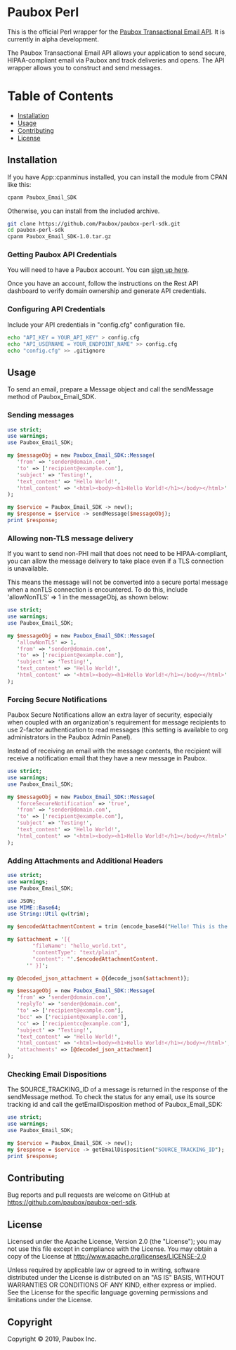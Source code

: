 # Paubox Perl

This is the official Perl wrapper for the [Paubox Transactional Email API](https://www.paubox.com/solutions/email-api). It is currently in alpha development.

The Paubox Transactional Email API allows your application to send secure, HIPAA-compliant email via Paubox and track deliveries and opens. The API wrapper allows you to construct and send messages.

# Table of Contents
* [Installation](#installation)
*  [Usage](#usage)
*  [Contributing](#contributing)
*  [License](#license)

<a name="#installation"></a>
## Installation

If you have App::cpanminus installed, you can install the module from CPAN like this:

```bash
cpanm Paubox_Email_SDK
```

Otherwise, you can install from the included archive.

```bash
git clone https://github.com/Paubox/paubox-perl-sdk.git
cd paubox-perl-sdk
cpanm Paubox_Email_SDK-1.0.tar.gz
```

### Getting Paubox API Credentials
You will need to have a Paubox account. You can [sign up here](https://www.paubox.com/join/see-pricing?unit=messages).

Once you have an account, follow the instructions on the Rest API dashboard to verify domain ownership and generate API credentials.

### Configuring API Credentials

Include your API credentials in "config.cfg" configuration file.

```bash
echo "API_KEY = YOUR_API_KEY" > config.cfg
echo "API_USERNAME = YOUR_ENDPOINT_NAME" >> config.cfg
echo "config.cfg" >> .gitignore
```

<a name="#usage"></a>
## Usage

To send an email, prepare a Message object and call the sendMessage method of Paubox_Email_SDK.

### Sending messages

```perl
use strict;
use warnings;
use Paubox_Email_SDK;

my $messageObj = new Paubox_Email_SDK::Message(
   'from' => 'sender@domain.com',   
   'to' => ['recipient@example.com'],
   'subject' => 'Testing!',
   'text_content' => 'Hello World!',
   'html_content' => '<html><body><h1>Hello World!</h1></body></html>'  
);

my $service = Paubox_Email_SDK -> new();
my $response = $service -> sendMessage($messageObj);
print $response;
```

### Allowing non-TLS message delivery

If you want to send non-PHI mail that does not need to be HIPAA-compliant, you can allow the message delivery to take place even if a TLS connection is unavailable.

This means the message will not be converted into a secure portal message when a nonTLS connection is encountered. To do this, include 'allowNonTLS' => 1 in the messageObj, as shown below:

```perl
use strict;
use warnings;
use Paubox_Email_SDK;

my $messageObj = new Paubox_Email_SDK::Message(
   'allowNonTLS' => 1,	
   'from' => 'sender@domain.com',   
   'to' => ['recipient@example.com'],
   'subject' => 'Testing!',
   'text_content' => 'Hello World!',
   'html_content' => '<html><body><h1>Hello World!</h1></body></html>'  
);
```

### Forcing Secure Notifications
Paubox Secure Notifications allow an extra layer of security, especially when coupled with an organization's requirement for message recipients to use 2-factor authentication to read messages (this setting is available to org administrators in the Paubox Admin Panel).

Instead of receiving an email with the message contents, the recipient will receive a notification email that they have a new message in Paubox.

```perl
use strict;
use warnings;
use Paubox_Email_SDK;

my $messageObj = new Paubox_Email_SDK::Message(
   'forceSecureNotification' => 'true',	
   'from' => 'sender@domain.com',   
   'to' => ['recipient@example.com'],
   'subject' => 'Testing!',
   'text_content' => 'Hello World!',
   'html_content' => '<html><body><h1>Hello World!</h1></body></html>'  
);
```

### Adding Attachments and Additional Headers

```perl
use strict;
use warnings;
use Paubox_Email_SDK;

use JSON;
use MIME::Base64;
use String::Util qw(trim);

my $encodedAttachmentContent = trim (encode_base64("Hello! This is the attachment content!") );

my $attachment = '[{
        "fileName": "hello_world.txt",
        "contentType": "text/plain",
        "content": "'.$encodedAttachmentContent.
      '" }]';

my @decoded_json_attachment = @{decode_json($attachment)};

my $messageObj = new Paubox_Email_SDK::Message(
   'from' => 'sender@domain.com',  
   'replyTo' => 'sender@domain.com', 
   'to' => ['recipient@example.com'],
   'bcc' => ['recipient@example.com'],
   'cc' => ['recipientcc@example.com'],
   'subject' => 'Testing!',
   'text_content' => 'Hello World!',
   'html_content' => '<html><body><h1>Hello World!</h1></body></html>', 
   'attachments' => [@decoded_json_attachment]
);
```


### Checking Email Dispositions

The SOURCE_TRACKING_ID of a message is returned in the response of the sendMessage method. To check the status for any email, use its source tracking id and call the getEmailDisposition method of Paubox_Email_SDK:

```perl
use strict;
use warnings;
use Paubox_Email_SDK;

my $service = Paubox_Email_SDK -> new();
my $response = $service -> getEmailDisposition("SOURCE_TRACKING_ID");
print $response;
```

<a name="#contributing"></a>
## Contributing

Bug reports and pull requests are welcome on GitHub at https://github.com/paubox/paubox-perl-sdk.


<a name="#license"></a>
## License

Licensed under the Apache License, Version 2.0 (the "License");
you may not use this file except in compliance with the License.
You may obtain a copy of the License at http://www.apache.org/licenses/LICENSE-2.0

Unless required by applicable law or agreed to in writing, software
distributed under the License is distributed on an "AS IS" BASIS,
WITHOUT WARRANTIES OR CONDITIONS OF ANY KIND, either express or implied.
See the License for the specific language governing permissions and
limitations under the License.

## Copyright
Copyright &copy; 2019, Paubox Inc.


